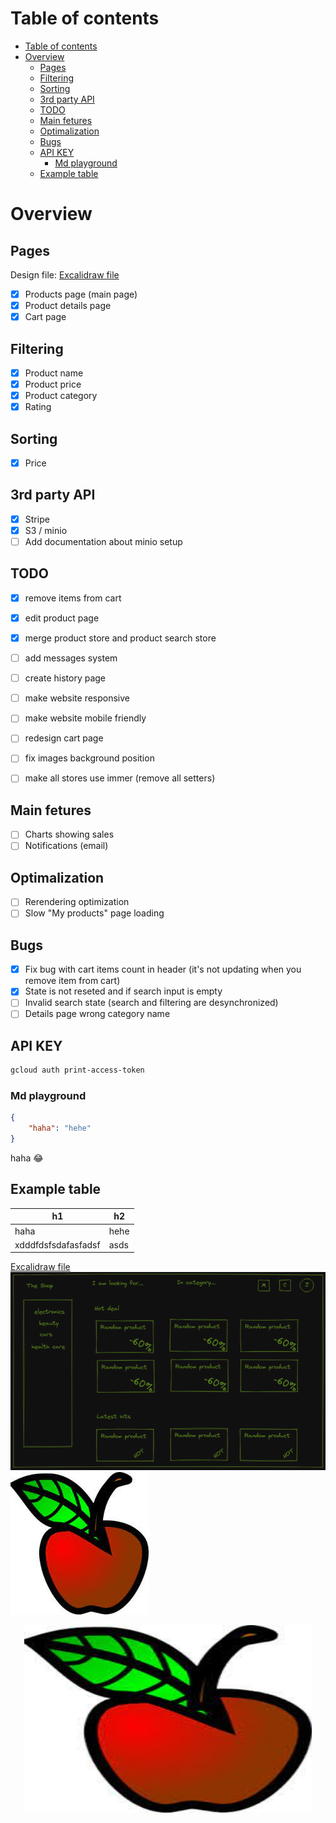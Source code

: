 # Table of contents

- [Table of contents](#table-of-contents)
- [Overview](#overview)
  - [Pages](#pages)
  - [Filtering](#filtering)
  - [Sorting](#sorting)
  - [3rd party API](#3rd-party-api)
  - [TODO](#todo)
  - [Main fetures](#main-fetures)
  - [Optimalization](#optimalization)
  - [Bugs](#bugs)
  - [API KEY](#api-key)
    - [Md playground](#md-playground)
  - [Example table](#example-table)


# Overview

## Pages

Design file: [Excalidraw file](pages.excalidraw)

- [x] Products page (main page)
- [x] Product details page
- [x] Cart page

## Filtering

- [x] Product name
- [x] Product price
- [x] Product category
- [x] Rating

## Sorting

- [x] Price

## 3rd party API
- [x] Stripe
- [x] S3 / minio
- [ ] Add documentation about minio setup

## TODO
- [x] remove items from cart
- [x] edit product page
- [x] merge product store and product search store
- [ ] add messages system
- [ ] create history page
- [ ] make website responsive
- [ ] make website mobile friendly
- [ ] redesign cart page
- [ ] fix images background position
- [ ] make all stores use immer (remove all setters)


## Main fetures
- [ ] Charts showing sales
- [ ] Notifications (email)

## Optimalization
- [ ] Rerendering optimization
- [ ] Slow "My products" page loading

## Bugs
- [x] Fix bug with cart items count in header (it's not updating when you remove item from cart)
- [x] State is not reseted and if search input is empty
- [ ] Invalid search state (search and filtering are desynchronized)
- [ ] Details page wrong category name

## API KEY
```bash
gcloud auth print-access-token
```
### Md playground

```json
{
    "haha": "hehe"
}
```

haha :joy:

## Example table
| h1                  | h2   |
| ------------------- | ---- |
| haha                | hehe |
| xdddfdsfsdafasfadsf | asds |


[Excalidraw file](pages.excalidraw)
![Image](stats.excalidraw.png)
![apple image](apple.jpeg)

<p align="center">
  <img width="460" height="300" src="apple.jpeg">
</p>